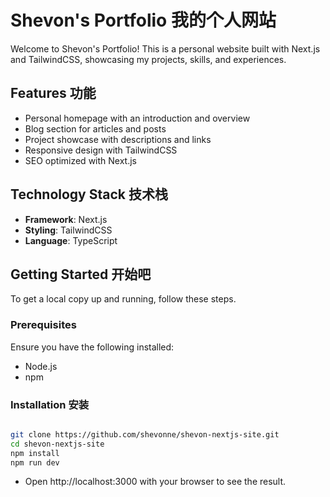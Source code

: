 # Shevon's Portfolio 我的个人网站

Welcome to Shevon's Portfolio! This is a personal website built with Next.js and TailwindCSS, showcasing my projects, skills, and experiences.

## Features 功能

- Personal homepage with an introduction and overview
- Blog section for articles and posts
- Project showcase with descriptions and links
- Responsive design with TailwindCSS
- SEO optimized with Next.js

## Technology Stack 技术栈

- **Framework**: Next.js
- **Styling**: TailwindCSS
- **Language**: TypeScript

## Getting Started 开始吧

To get a local copy up and running, follow these steps.

### Prerequisites

Ensure you have the following installed:

- Node.js
- npm

### Installation 安装

```bash

git clone https://github.com/shevonne/shevon-nextjs-site.git
cd shevon-nextjs-site
npm install
npm run dev

```

- Open http://localhost:3000 with your browser to see the result.
